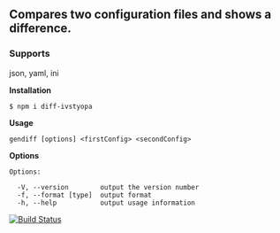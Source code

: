 ## Compares two configuration files and shows a difference.
### Supports
   json, yaml, ini

**Installation**
```
$ npm i diff-ivstyopa
```
**Usage**
```
gendiff [options] <firstConfig> <secondConfig>
```
**Options**
```
Options:

  -V, --version        output the version number
  -f, --format [type]  output format
  -h, --help           output usage information
```

[![Build Status](https://travis-ci.org/xibalbaroad/diff-utility.svg?branch=master)](https://travis-ci.org/xibalbaroad/diff-utility)

